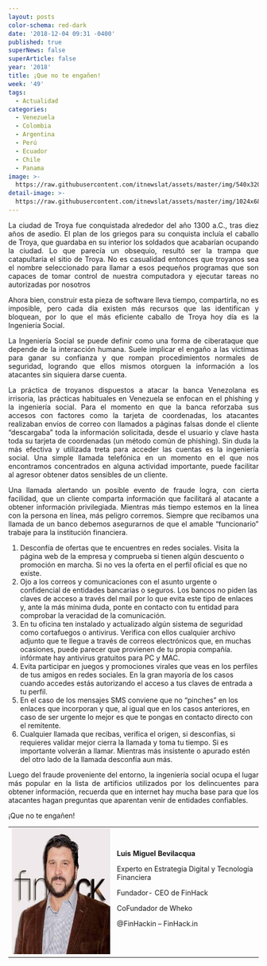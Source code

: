 ```yaml
---
layout: posts
color-schema: red-dark
date: '2018-12-04 09:31 -0400'
published: true
superNews: false
superArticle: false
year: '2018'
title: ¡Que no te engañen!
week: '49'
tags:
  - Actualidad
categories:
  - Venezuela
  - Colombia
  - Argentina
  - Perú
  - Ecuador
  - Chile
  - Panama
image: >-
  https://raw.githubusercontent.com/itnewslat/assets/master/img/540x320/banca-online-p.jpg
detail-image: >-
  https://raw.githubusercontent.com/itnewslat/assets/master/img/1024x680/banca-online-g.jpg
---
```

<p style="text-align: justify;">La ciudad de Troya fue conquistada alrededor del año 1300 a.C., tras diez años de asedio. El plan de los griegos para su conquista incluía el caballo de Troya, que guardaba en su interior los soldados que acabarían ocupando la ciudad. Lo que parecía un obsequio, resultó ser la trampa que catapultaría el sitio de Troya. No es casualidad entonces que troyanos sea el nombre seleccionado para llamar a esos pequeños programas que son capaces de tomar control de nuestra computadora y ejecutar tareas no autorizadas por nosotros</p>

<p style="text-align: justify;">Ahora bien, construir esta pieza de software lleva tiempo, compartirla, no es imposible, pero cada día existen más recursos que las identifican y bloquean, por lo que el más eficiente caballo de Troya hoy día es la Ingeniería Social. </p>

<p style="text-align: justify;">La Ingeniería Social se puede definir como una forma de ciberataque que depende de la interacción humana. Suele implicar el engaño a las víctimas para ganar su confianza y que rompan procedimientos normales de seguridad, logrando que ellos mismos otorguen la información a los atacantes sin siquiera darse cuenta.</p>

<p style="text-align: justify;">La práctica de troyanos dispuestos a atacar la banca Venezolana es irrisoria, las prácticas habituales en Venezuela se enfocan en el phishing y la ingeniería social. Para el momento en que la banca reforzaba sus accesos con factores como la tarjeta de coordenadas, los atacantes realizaban envíos de correo con llamados a páginas falsas donde el cliente “descargaba” toda la información solicitada, desde el usuario y clave hasta toda su tarjeta de coordenadas (un método común de phishing). Sin duda la más efectiva y utilizada treta para acceder las cuentas es la ingeniería social. Una simple llamada telefónica en un momento en el que nos encontramos concentrados en alguna actividad importante, puede facilitar al agresor obtener datos sensibles de un cliente.</p>

<p style="text-align: justify;">Una llamada alertando un posible evento de fraude logra, con cierta facilidad, que un cliente comparta información que facilitará al atacante a obtener información privilegiada. Mientras más tiempo estemos en la línea con la persona en línea, más peligro corremos. Siempre que recibamos una llamada de un banco debemos asegurarnos de que el amable “funcionario” trabaje para la institución financiera.</p>

<ol>
	<li>Desconfía de ofertas que te encuentres en redes sociales. Visita la página web de la empresa y comprueba si tienen algún descuento o promoción en marcha. Si no ves la oferta en el perfil oficial es que no existe.</li>
	<li>Ojo a los correos y comunicaciones con el asunto urgente o confidencial de entidades bancarias o seguros. Los bancos no piden las claves de acceso a través del mail por lo que evita este tipo de enlaces y, ante la más mínima duda, ponte en contacto con tu entidad para comprobar la veracidad de la comunicación.</li>
	<li>En tu oficina ten instalado y actualizado algún sistema de seguridad como cortafuegos o antivirus. Verifica con ellos cualquier archivo adjunto que te llegue a través de correos electrónicos que, en muchas ocasiones, puede parecer que provienen de tu propia compañía. infórmate hay antivirus gratuitos para PC y MAC.</li>
	<li>Evita participar en juegos y promociones virales que veas en los perfiles de tus amigos en redes sociales. En la gran mayoría de los casos cuando accedes estás autorizando el acceso a tus claves de entrada a tu perfil.</li>
<li>En el caso de los mensajes SMS conviene que no “pinches” en los enlaces que incorporan y que, al igual que en los casos anteriores, en caso de ser urgente lo mejor es que te pongas en contacto directo con el remitente.</li>
<li>Cualquier llamada que recibas, verifica el origen, si desconfías, si requieres validar mejor cierra la llamada y toma tu tiempo. Si es importante volverán a llamar. Mientras más insistente o apurado estén del otro lado de la llamada desconfía aun más.</li>
</ol>

<p style="text-align: justify;">Luego del fraude proveniente del entorno, la ingeniería social ocupa el lugar más popular en la lista de artificios utilizados por los delincuentes para obtener información, recuerda que en internet hay mucha base para que los atacantes hagan preguntas que aparentan venir de entidades confiables. </p>

¡Que no te engañen!
</p>

<table style="height: 352px;" width="622">
<tbody>
<tr>
<td><img class="alignnone" src="https://raw.githubusercontent.com/itnewslat/assets/master/img/300x300/LMB.jpg" alt="" width="266" height="253" /></td>
  <td><Strong>Luis Miguel Bevilacqua</Strong>

Experto en Estrategia Digital y Tecnología Financiera

Fundador- CEO de FinHack

CoFundador de Wheko

@FinHackin – FinHack.in</td>
</tr>
</tbody>
</table>
